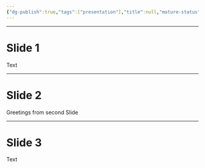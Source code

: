 ```yaml
---
{"dg-publish":true,"tags":["presentation"],"title":null,"mature-status":"Child","message_category":null,"created":"2025-10-17T22:58:15.033+01:00","speech-status":"Calado","local":null,"dg-note-icon":"child","noteIcon":"child","updated":"2025-10-21T15:03:22.283+01:00","permalink":"/11-templates/presentation-note/","dgPassFrontmatter":true}
---
```


---
  
# Slide 1
Text

---

# Slide 2
Greetings from second Slide

---

# Slide 3
Text

